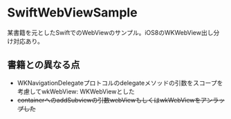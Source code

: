 # SwiftWebViewSample
某書籍を元としたSwiftでのWebViewのサンプル。iOS8のWKWebView出し分け対応あり。

## 書籍との異なる点
- WKNavigationDelegateプロトコルのdelegateメソッドの引数をスコープを考慮してwkWebView: WKWebViewとした
- ~~containerへのaddSubviewの引数webViewもしくはwkWebViewをアンラップした~~
